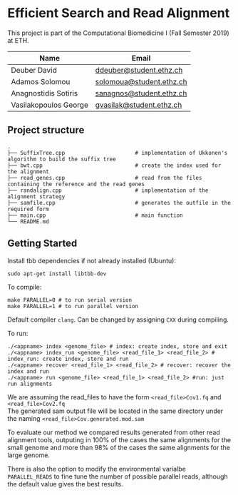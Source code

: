 # Efficient Search and Read Alignment

This project is part of the Computational Biomedicine I (Fall Semester 2019) at ETH.


| Name  | Email |
| ------------- | ------------- |
| Deuber David  | ddeuber@student.ethz.ch  |
| Adamos Solomou  | solomoua@student.ethz.ch  |
| Anagnostidis Sotiris  | sanagnos@student.ethz.ch  |
| Vasilakopoulos George  | gvasilak@student.ethz.ch  |

## Project structure

    .
    ├── SuffixTree.cpp                      # implementation of Ukkonen's algorithm to build the suffix tree
    ├── bwt.cpp                             # create the index used for the alignment
    ├── read_genes.cpp                      # read from the files containing the reference and the read genes
    ├── randalign.cpp                       # implementation of the alignment strategy
    ├── samfile.cpp                         # generates the outfile in the required form
    ├── main.cpp                            # main function
    └── README.md


## Getting Started

Install tbb dependencies if not already installed (Ubuntu):
 ```
 sudo apt-get install libtbb-dev
 ```

To compile:
 ```
 make PARALLEL=0 # to run serial version
 make PARALLEL=1 # to run parallel version
 ```

 Default compiler `clang`. Can be changed by assigning `CXX` during compiling.

To run:

 ```
 ./<appname> index <genome_file> # index: create index, store and exit
 ./<appname> index_run <genome_file> <read_file_1> <read_file_2> # index_run: create index, store and run
 ./<appname> recover <read_file_1> <read_file_2> # recover: recover the index and run
 ./<appname> run <genome_file> <read_file_1> <read_file_2> #run: just run alignments
 ```

We are assuming the read_files to have the form `<read_file>Cov1.fq` and `<read_file>Cov2.fq` <br>
The generated sam output file will be located in the same directory under the naming `<read_file>Cov.generated.mod.sam`


To evaluate our method we compared results generated from other read alignment tools, outputing in 100% of the cases the same alignments for the small genome and more than 98% of the cases the same alignments for the large genome.

There is also the option to modify the environmental varialbe `PARALLEL_READS` to fine tune the number of possible parallel reads, although the default value gives the best results.